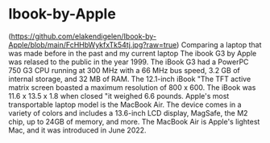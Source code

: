 # Ibook-by-Apple
(https://github.com/elakendigelen/Ibook-by-Apple/blob/main/FcHHbWykfxTk54tj.jpg?raw=true)
Comparing a laptop that was made before in the past and my current laptop
The ibook G3 by Apple was relased to the public in the year 1999. The iBook G3 had a PowerPC 750 G3 CPU running at 300 MHz with a 66 MHz bus speed, 3.2 GB of internal storage, and 32 MB of RAM. The 12.1-inch iBook "The TFT active matrix screen boasted a maximum resolution of 800 x 600. The iBook was 11.6 x 13.5 x 1.8 when closed "it weighed 6.6 pounds. Apple's most transportable laptop model is the MacBook Air. The device comes in a variety of colors and includes a 13.6-inch LCD display, MagSafe, the M2 chip, up to 24GB of memory, and more. The MacBook Air is Apple's lightest Mac, and it was introduced in June 2022.
